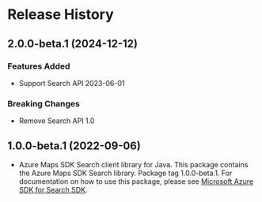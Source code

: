 # Release History

## 2.0.0-beta.1 (2024-12-12)

### Features Added

- Support Search API 2023-06-01

### Breaking Changes

- Remove Search API 1.0

## 1.0.0-beta.1 (2022-09-06)

- Azure Maps SDK Search client library for Java. This package contains the Azure Maps SDK Search library. Package tag 1.0.0-beta.1. For documentation on how to use this package, please see [Microsoft Azure SDK for Search SDK](https://docs.microsoft.com/rest/api/maps/search).

